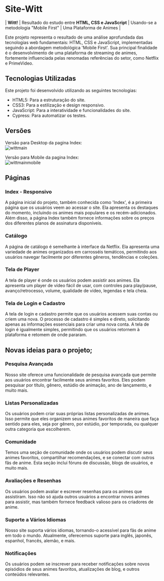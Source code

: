 # Site-Witt

| **Witt!** | Resultado do estudo entre **HTML, CSS e JavaScript** | Usando-se a metodologia "Mobile First" | Uma Plataforma de Animes |

Este projeto representa o resultado de uma análise aprofundada das tecnologias web fundamentais: HTML, CSS e JavaScript, implementadas seguindo a abordagem metodológica 'Mobile First'.
Sua principal finalidade é o desenvolvimento de uma plataforma de streaming de animes, fortemente influenciada pelas renomadas referências do setor, como Netflix e PrimeVideo.

## Tecnologias Utilizadas

Este projeto foi desenvolvido utilizando as seguintes tecnologias:

- HTML5: Para a estruturação do site.
- CSS3: Para a estilização e design responsivo.
- JavaScript: Para a interatividade e funcionalidades do site.
- Cypress: Para automatizar os testes.

## Versões

Versão para Desktop da pagina Index: <br>
![wittmain](https://github.com/Alexsander248/Site-Witt/assets/123756518/39a658e9-520f-47f9-b6b4-6292ac3d6c0f)

Versão para Mobile da pagina Index: <br>
![wittmainmobile](https://github.com/Alexsander248/Site-Witt/assets/123756518/4c58c9fc-781b-4fc7-b3c3-5b42fa03c689)

## Páginas

### Index - Responsivo

A página inicial do projeto, também conhecida como 'Index', é a primeira página que os usuários veem ao acessar o site. Ela apresenta os destaques do momento, incluindo os animes mais populares e os recém-adicionados. Além disso, a página Index também fornece informações sobre os preços dos diferentes planos de assinatura disponíveis.

### Catálogo

A página de catálogo é semelhante à interface da Netflix. Ela apresenta uma variedade de animes organizados em carrosséis temáticos, permitindo aos usuários navegar facilmente por diferentes gêneros, tendências e coleções.

### Tela de Player

A tela de player é onde os usuários podem assistir aos animes. Ela apresenta um player de vídeo fácil de usar, com controles para play/pause, avanço/retrocesso, volume, qualidade de vídeo, legendas e tela cheia.

### Tela de Login e Cadastro

A tela de login e cadastro permite que os usuários acessem suas contas ou criem uma nova. O processo de cadastro é simples e direto, solicitando apenas as informações essenciais para criar uma nova conta. A tela de login é igualmente simples, permitindo que os usuários retornem à plataforma e retomem de onde pararam.

## Novas ideias para o projeto;

### Pesquisa Avançada

Nosso site oferece uma funcionalidade de pesquisa avançada que permite aos usuários encontrar facilmente seus animes favoritos. Eles podem pesquisar por título, gênero, estúdio de animação, ano de lançamento, e muito mais.

### Listas Personalizadas

Os usuários podem criar suas próprias listas personalizadas de animes. Isso permite que eles organizem seus animes favoritos de maneira que faça sentido para eles, seja por gênero, por estúdio, por temporada, ou qualquer outra categoria que escolherem.

### Comunidade

Temos uma seção de comunidade onde os usuários podem discutir seus animes favoritos, compartilhar recomendações, e se conectar com outros fãs de anime. Esta seção inclui fóruns de discussão, blogs de usuários, e muito mais.

### Avaliações e Resenhas

Os usuários podem avaliar e escrever resenhas para os animes que assistiram. Isso não só ajuda outros usuários a encontrar novos animes para assistir, mas também fornece feedback valioso para os criadores de anime.

### Suporte a Vários Idiomas

Nosso site suporta vários idiomas, tornando-o acessível para fãs de anime em todo o mundo. Atualmente, oferecemos suporte para inglês, japonês, espanhol, francês, alemão, e mais.

### Notificações

Os usuários podem se inscrever para receber notificações sobre novos episódios de seus animes favoritos, atualizações de blog, e outros conteúdos relevantes.
